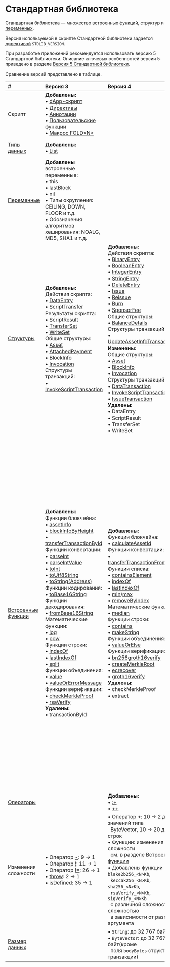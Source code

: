 # Стандартная библиотека

Стандартная библиотека — множество встроенных [функций](/ru/ride/functions/built-in-functions/), [структур](/ru/ride/structures/) и [переменных](/ru/ride/variables/built-in-variables).

Версия используемой в скрипте Стандартной библиотеки задается [директивой](/ru/ride/script/directives) `STDLIB_VERSION`.

При разработке приложений рекомендуется использовать версию 5 Стандартной библиотеки. Описание ключевых особенностей версии 5 приведено в разделе [Версия 5 Стандартной библиотеки](/ru/ride/v5/).

Сравнение версий представлено в таблице.

| # | Версия 3 | Версия 4 | Версия 5 |
| :--- | :--- | :--- | :--- |
| Скрипт | **Добавлены:**<br>• [dApp-скрипт](/ru/ride/script/script-types/dapp-script)<br>• [Директивы](/ru/ride/script/directives)<br>• [Аннотации](/ru/ride/functions/annotations)<br>• [Пользовательские функции](/ru/ride/functions/)<br> • [Макрос FOLD\<N\>](/ru/ride/fold-macro) | | **Добавлены:**<br>• [Вызов dApp из dApp](/ru/ride/advanced/dapp-to-dapp) |
| [Типы данных](/ru/ride/data-types/) | **Добавлены:**<br>• [List](/ru/ride/data-types/list) | | **Добавлены:**<br>• [Any](/ru/ride/data-types/any)<br>• [BigInt](/ru/ride/data-types/bigint) |
| [Переменные](/ru/ride/variables/) | **Добавлены** встроенные переменные:<br>• this<br>• lastBlock<br>• nil<br>• Типы округления: CEILING, DOWN, FLOOR и т.д.<br>• Обозначения алгоритмов хеширования: NOALG, MD5, SHA1 и т.д. | | **Добавлены** [нетерпеливые переменные](/ru/ride/variables/#strict-variables) |
| [Структуры](/ru/ride/structures/) | **Добавлены:**<br>Действия скрипта:<br>• [DataEntry](/ru/ride/v4/structures/script-actions/data-entry)<br>• [ScriptTransfer](/ru/ride/structures/script-actions/script-transfer)<br>Результаты скрипта:<br>• [ScriptResult](/ru/ride/v4/structures/script-results/script-result)<br>• [TransferSet](/ru/ride/v4/structures/script-results/transfer-set)<br>• [WriteSet](/ru/ride/v4/structures/script-results/write-set)<br>Общие структуры:<br>• [Asset](/ru/ride/structures/common-structures/asset)<br>• [AttachedPayment](/ru/ride/structures/common-structures/attached-payment)<br>• [BlockInfo](/ru/ride/structures/common-structures/block-info)<br>• [Invocation](/ru/ride/structures/common-structures/invocation)<br>Структуры транзакций:<br>• [InvokeScriptTransaction](/ru/ride/structures/transaction-structures/invoke-script-transaction) | **Добавлены:**<br>Действия скрипта:<br>• [BinaryEntry](/ru/ride/structures/script-actions/binary-entry)<br>• [BooleanEntry](/ru/ride/structures/script-actions/boolean-entry)<br>• [IntegerEntry](/ru/ride/structures/script-actions/int-entry)<br>• [StringEntry](/ru/ride/structures/script-actions/string-entry)<br>• [DeleteEntry](/ru/ride/structures/script-actions/delete-entry)<br>• [Issue](/ru/ride/structures/script-actions/issue)<br>• [Reissue](/ru/ride/structures/script-actions/reissue)<br>• [Burn](/ru/ride/structures/script-actions/burn)<br>• [SponsorFee](/ru/ride/structures/script-actions/sponsor-fee)<br>Общие структуры:<br>• [BalanceDetails](/ru/ride/structures/common-structures/balance-details)<br>Структуры транзакций:<br>• [UpdateAssetInfoTransaction](/ru/ride/structures/transaction-structures/update-asset-info-transaction)<br>**Изменены:**<br>Общие структуры:<br>• [Asset](/ru/ride/structures/common-structures/asset)<br>• [BlockInfo](/ru/ride/structures/common-structures/block-info)<br>• [Invocation](/ru/ride/structures/common-structures/invocation)<br>Структуры транзакций:<br>• [DataTransaction](/ru/ride/structures/transaction-structures/data-transaction)<br>• [InvokeScriptTransaction](/ru/ride/structures/transaction-structures/invoke-script-transaction)<br>• [IssueTransaction](/ru/ride/structures/transaction-structures/issue-transaction)<br>**Удалены:**<br>• DataEntry<br>• ScriptResult<br>• TransferSet<br>• WriteSet | **Добавлены:**<br>Действия скрипта:<br>• [Lease](/ru/ride/structures/script-actions/lease)<br>• [LeaseCancel](/ru/ride/structures/script-actions/lease-cancel)<br>**Изменены:**<br>Общие структуры:<br>• [Invocation](/ru/ride/structures/common-structures/invocation) |
| [Встроенные функции](/ru/ride/functions/built-in-functions/) | **Добавлены:**<br>Функции блокчейна:<br>• [assetInfo](/ru/ride/functions/built-in-functions/blockchain-functions#assetinfo)<br>• [blockInfoByHeight](/ru/ride/functions/built-in-functions/blockchain-functions#blockinfobyheight)<br>• [transferTransactionById](/ru/ride/functions/built-in-functions/blockchain-functions#transfertransactionbyid)<br>Функции конвертации:<br>• [parseInt](/ru/ride/functions/built-in-functions/converting-functions#parse-int)<br>• [parseIntValue](/ru/ride/functions/built-in-functions/converting-functions#parse-int-value)<br>• [toInt](/ru/ride/functions/built-in-functions/converting-functions#toint-bytevector-int)<br>• [toUtf8String](/ru/ride/functions/built-in-functions/converting-functions#toutf8string-bytevector-string)<br>• [toString(Address)](/ru/ride/functions/built-in-functions/converting-functions#tostring-address-string)<br>Функции кодирования:<br>• [toBase16String](/ru/ride/functions/built-in-functions/encoding-functions#to-base-16-string)<br>Функции декодирования:<br>• [fromBase16String](/ru/ride/functions/built-in-functions/decoding-functions#frombase16string-string-bytevector)<br>Математические функции:<br>• [log](/ru/ride/functions/built-in-functions/math-functions#log)<br>• [pow](/ru/ride/functions/built-in-functions/math-functions#pow)<br>Функции строки:<br>• [indexOf](/ru/ride/functions/built-in-functions/string-functions#indexof-string-string-int-unit)<br>• [lastIndexOf](/ru/ride/functions/built-in-functions/string-functions#lastindexof-string-string-int-unit)<br>• [split](/ru/ride/functions/built-in-functions/string-functions#split)<br>Функции объединения:<br>• [value](/ru/ride/functions/built-in-functions/union-functions#value)<br>• [valueOrErrorMessage](/ru/ride/functions/built-in-functions/union-functions#valueorerrormessage-t-unit-string-t)<br>Функции верификации:<br>• [checkMerkleProof](/ru/ride/functions/built-in-functions/verification-functions#checkmerkleproof)<br>• [rsaVerify](/ru/ride/functions/built-in-functions/verification-functions#rsaverify)<br>**Удалены:**<br>• transactionById | **Добавлены:**<br>Функции блокчейна:<br>• [calculateAssetId](/ru/ride/functions/built-in-functions/blockchain-functions#calculateassetid)<br>Функции конвертации:<br>• [transferTransactionFromProto](/ru/ride/functions/built-in-functions/converting-functions#transfertransactionfromproto)<br>Функции списка:<br>• [containsElement](/ru/ride/functions/built-in-functions/list-functions#containselement)<br>• [indexOf](/ru/ride/functions/built-in-functions/list-functions#indexof)<br>• [lastIndexOf](/ru/ride/functions/built-in-functions/list-functions#lastindexof)<br>• [min](/ru/ride/functions/built-in-functions/list-functions#min)/[max](/ru/ride/functions/built-in-functions/list-functions#max)<br>• [removeByIndex](/ru/ride/functions/built-in-functions/list-functions#removeByIndex)<br>Математические функции:<br>• [median](/ru/ride/functions/built-in-functions/math-functions#median)<br>Функции строки:<br>• [contains](/ru/ride/functions/built-in-functions/string-functions#contains-string-string-boolean)<br>• [makeString](/ru/ride/functions/built-in-functions/string-functions#makestring-list-string-string-string)<br>Функции объединения:<br>• [valueOrElse](/ru/ride/functions/built-in-functions/union-functions#valueOrElse)<br>Функции верификации:<br>• [bn256groth16verify](/ru/ride/functions/built-in-functions/verification-functions#bn256groth16verify)<br>• [createMerkleRoot](/ru/ride/functions/built-in-functions/verification-functions#createmerkleroot)<br>• [ecrecover](/ru/ride/functions/built-in-functions/verification-functions#ecrecover)<br>• [groth16verify](/ru/ride/functions/built-in-functions/verification-functions#groth16verify)<br>**Удалены:**<br>• checkMerkleProof<br>• extract | **Добавлены:**<br>Функции вызова dApp из dApp: <br>•&nbsp;[invoke](/ru/ride/functions/built-in-functions/dapp-to-dapp#invoke)<br>•&nbsp;[reentrantInvoke](/ru/ride/functions/built-in-functions/dapp-to-dapp#reentrantinvoke)<br>Функции блокчейна:<br>•&nbsp;[calculateLeaseId](/ru/ride/functions/built-in-functions/blockchain-functions#calculateleaseid)<br>•&nbsp;[scriptHash](/ru/ride/functions/built-in-functions/blockchain-functions#scripthash)<br>Функции конвертации:<br>•&nbsp;[parseBigInt](/ru/ride/functions/built-in-functions/converting-functions#parse-bigint)<br>•&nbsp;[parseBigIntValue](/ru/ride/functions/built-in-functions/converting-functions#parse-bigintvalue)<br>•&nbsp;[toBigInt(ByteVector): BigInt](/ru/ride/functions/built-in-functions/converting-functions#to-bigint-bytevector)<br>•&nbsp;[toBigInt(ByteVector, Int, Int): BigInt](/ru/ride/functions/built-in-functions/converting-functions#to-bigint-bytevector-int-int)<br>•&nbsp;[toBigInt(Int): BigInt](/ru/ride/functions/built-in-functions/converting-functions#to-bigint-int)<br>•&nbsp;[toBytes(BigInt): ByteVector](/ru/ride/functions/built-in-functions/converting-functions#to-bytes-bigint)<br>•&nbsp;[toInt(BigInt): Int](/ru/ride/functions/built-in-functions/converting-functions#to-int-bigint)<br>•&nbsp;[toString(BigInt): String](/ru/ride/functions/built-in-functions/converting-functions#to-string-bigint)<br>Функции списка:<br>•&nbsp;[max(List[BigInt]): Bigint](/ru/ride/functions/built-in-functions/list-functions#max-list-bigint-bigint)<br>•&nbsp;[min(List[BigInt]): Bigint](/ru/ride/functions/built-in-functions/list-functions#min-list-bigint-bigint)<br>Математические функции:<br>•&nbsp;[fraction(Int, Int, Int, Union): Int](/ru/ride/functions/built-in-functions/math-functions#fractionintround)<br>•&nbsp;[fraction(BigInt, BigInt, BigInt): BigInt](/ru/ride/functions/built-in-functions/math-functions#fractionbigint)<br>•&nbsp;[fraction(BigInt, BigInt, BigInt, Union): BigInt](/ru/ride/functions/built-in-functions/math-functions#fractionbigintround)<br>•&nbsp;[log(BigInt, Int, BigInt, Int, Int, Union): BigInt](/ru/ride/functions/built-in-functions/math-functions#logbigint)<br>•&nbsp;[median(List[BigInt]): Bigint](/ru/ride/functions/built-in-functions/math-functions#medianbigint)<br>•&nbsp;[pow(BigInt, Int, BigInt, Int, Int, Union): BigInt](/ru/ride/functions/built-in-functions/math-functions#powbigint)<br>Функции хранилища данных аккаунта:<br>•&nbsp;[getBinary(key: String): ByteVector&#124;Unit](/ru/ride/functions/built-in-functions/account-data-storage-functions#getbinary-string-bytevector-unit)<br>•&nbsp;[getBinaryValue(key: String): ByteVector](/ru/ride/functions/built-in-functions/account-data-storage-functions#getbinaryvalue-string-bytevector)<br>•&nbsp;[getBoolean(key: String): Boolean&#124;Unit](/ru/ride/functions/built-in-functions/account-data-storage-functions#getboolean-string-boolean-unit)<br>•&nbsp;[getBooleanValue(key: String): Boolean](/ru/ride/functions/built-in-functions/account-data-storage-functions#getbooleanvalue-string-boolean)<br>•&nbsp;[getInteger(key: String): Int&#124;Unit](/ru/ride/functions/built-in-functions/account-data-storage-functions#getinteger-string-int-unit)<br>•&nbsp;[getIntegerValue(key: String): Int](/ru/ride/functions/built-in-functions/account-data-storage-functions#getintegervalue-string-int)<br>•&nbsp;[getString(key: String): String&#124;Unit](/ru/ride/functions/built-in-functions/account-data-storage-functions#getstring-string-string-unit)<br>•&nbsp;[getStringValue(key: String): String](/ru/ride/functions/built-in-functions/account-data-storage-functions#getstringvalue-string-string)<br>•&nbsp;[isDataStorageUntouched](/ru/ride/functions/built-in-functions/account-data-storage-functions#isdatastorageuntouched) |
| [Операторы](/ru/ride/operators/) | | **Добавлены:**<br>• [:+](/ru/ride/data-types/list)<br>• [++](/ru/ride/data-types/list) | |
| Изменения сложности | • Оператор [-](/ru/ride/operators/#арифметические-операторы): 9 → 1<br>• Оператор [!](/ru/ride/operators/#унарные-операторы): 11 → 1<br>• Оператор [!=](/ru/ride/operators/#операторы-равенства): 26 → 1<br>• [throw](/ru/ride/functions/built-in-functions/exception-functions): 2 → 1<br>• [isDefined](/ru/ride/functions/built-in-functions/union-functions#isdefined-list-t-unit-boolean): 35 → 1 | • Оператор **+**: 10 → 2 для значений типа<br>&nbsp;&nbsp;ByteVector, 10 → 20 для строк<br>• Функции: изменения сложности<br>&nbsp;&nbsp;см. в разделе [Встроенные функции](/ru/ride/functions/built-in-functions/)<br>• Добавлены функции `blake2b256_<N>Kb`,<br>&nbsp;&nbsp;`keccak256_<N>Kb`, `sha256_<N>Kb`,<br>&nbsp;&nbsp;`rsaVerify_<N>Kb`, `sigVerify_<N>Kb`<br>&nbsp;&nbsp;с различной сложностью сложностью<br>&nbsp;&nbsp;в зависимости от размера аргумента | [fraction(Int, Int, Int): Int](/ru/ride/functions/built-in-functions/math-functions#fraction): 1 → 14 |
| [Размер данных](/ru/ride/limits/) | | • `String`: до 32&nbsp;767 байт<br>• `ByteVector`: до 32&nbsp;767 байт(кроме<br>&nbsp;&nbsp;поля `bodyBytes` структуры транзакции) | |

<!-- br>• [Вычисления с продолжением](/ru/ride/advanced/continuation)-->
<!-- br>Функции [хранилища данных аккаунта](/ru/ride/functions/built-in-functions/account-data-storage-functions):<br>•&nbsp;getBinary(key: String): ByteVector&#124;Unit<br>•&nbsp;getBinaryValue(key: String): ByteVector<br>•&nbsp;getBoolean(key: String): Boolean&#124;Unit<br>•&nbsp;getBooleanValue(key: String): Boolean<br>•&nbsp;getInteger(key: String): Int&#124;Unit<br>•&nbsp;getIntegerValue(key: String): Int<br>•&nbsp;getString(key: String): String&#124;Unit<br>•&nbsp;getStringValue(key: String): String -->